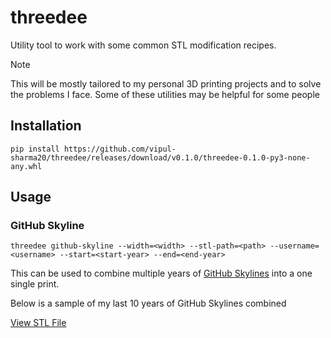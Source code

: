 # threedee
Utility tool to work with some common STL modification recipes.

> [!NOTE]
> This will be mostly tailored to my personal 3D printing projects and to solve
> the problems I face. Some of these utilities may be helpful for some people

## Installation

```
pip install https://github.com/vipul-sharma20/threedee/releases/download/v0.1.0/threedee-0.1.0-py3-none-any.whl
```

## Usage

### GitHub Skyline
```
threedee github-skyline --width=<width> --stl-path=<path> --username=<username> --start=<start-year> --end=<end-year>
```

This can be used to combine multiple years of [GitHub Skylines][github-skyline] into a one single print.

Below is a sample of my last 10 years of GitHub Skylines combined

[View STL File](https://gist.github.com/vipul-sharma20/427bcd96d9899906ff6ca2dd40ba3421#github.stl)


[github-skyline]: https://skyline.github.com/
